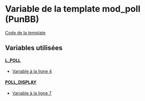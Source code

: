 # Variable de la template mod_poll (PunBB)
[Code de la template](../../punbb/mod_poll.md)
## Variables utilisées
#### [L_POLL](../L_POLL.md)
* [Variable à la ligne 4](../../punbb/mod_poll.tpl#L4)
#### [POLL_DISPLAY](../POLL_DISPLAY.md)
* [Variable à la ligne 7](../../punbb/mod_poll.tpl#L7)